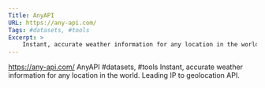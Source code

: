 ```yaml
---
Title: AnyAPI
URL: https://any-api.com/
Tags: #datasets, #tools
Excerpt: >
    Instant, accurate weather information for any location in the world. Leading IP to geolocation API.
---
```

https://any-api.com/
AnyAPI
#datasets, #tools
Instant, accurate weather information for any location in the world. Leading IP to geolocation API.